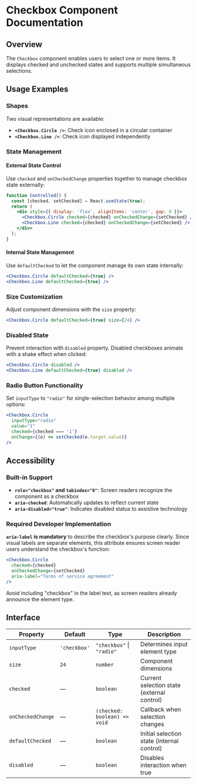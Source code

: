 # Checkbox Component Documentation

## Overview

The `Checkbox` component enables users to select one or more items. It displays checked and unchecked states and supports multiple simultaneous selections.

## Usage Examples

### Shapes

Two visual representations are available:

- **`<Checkbox.Circle />`**: Check icon enclosed in a circular container
- **`<Checkbox.Line />`**: Check icon displayed independently

### State Management

#### External State Control

Use `checked` and `onCheckedChange` properties together to manage checkbox state externally:

```jsx
function Controlled() {
  const [checked, setChecked] = React.useState(true);
  return (
    <div style={{ display: 'flex', alignItems: 'center', gap: 8 }}>
      <Checkbox.Circle checked={checked} onCheckedChange={setChecked} />
      <Checkbox.Line checked={checked} onCheckedChange={setChecked} />
    </div>
  );
}
```

#### Internal State Management

Use `defaultChecked` to let the component manage its own state internally:

```jsx
<Checkbox.Circle defaultChecked={true} />
<Checkbox.Line defaultChecked={true} />
```

### Size Customization

Adjust component dimensions with the `size` property:

```jsx
<Checkbox.Circle defaultChecked={true} size={24} />
```

### Disabled State

Prevent interaction with `disabled` property. Disabled checkboxes animate with a shake effect when clicked:

```jsx
<Checkbox.Circle disabled />
<Checkbox.Line defaultChecked={true} disabled />
```

### Radio Button Functionality

Set `inputType` to `"radio"` for single-selection behavior among multiple options:

```jsx
<Checkbox.Circle
  inputType="radio"
  value="1"
  checked={checked === '1'}
  onChange={(e) => setChecked(e.target.value)}
/>
```

## Accessibility

### Built-in Support

- **`role="checkbox"` and `tabindex="0"`**: Screen readers recognize the component as a checkbox
- **`aria-checked`**: Automatically updates to reflect current state
- **`aria-disabled="true"`**: Indicates disabled status to assistive technology

### Required Developer Implementation

**`aria-label` is mandatory** to describe the checkbox's purpose clearly. Since visual labels are separate elements, this attribute ensures screen reader users understand the checkbox's function:

```jsx
<Checkbox.Circle
  checked={checked}
  onCheckedChange={setChecked}
  aria-label="Terms of service agreement"
/>
```

Avoid including "checkbox" in the label text, as screen readers already announce the element type.

## Interface

| Property | Default | Type | Description |
|----------|---------|------|-------------|
| `inputType` | `'checkbox'` | `"checkbox"` \| `"radio"` | Determines input element type |
| `size` | `24` | `number` | Component dimensions |
| `checked` | — | `boolean` | Current selection state (external control) |
| `onCheckedChange` | — | `(checked: boolean) => void` | Callback when selection changes |
| `defaultChecked` | — | `boolean` | Initial selection state (internal control) |
| `disabled` | — | `boolean` | Disables interaction when true |
